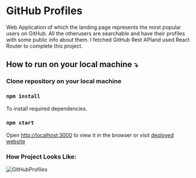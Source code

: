 # GitHub Profiles
Web Application of which the landing page represents the most popular users on GitHub. All the otherusers are searchable and have their profiles with some public info about them. I fetched GitHub Rest APIand used React Router to complete this project.

## How to run on your local machine :arrow_heading_down:

### Clone repository on your local machine
### `npm install`
To install required dependencies.

### `npm start`
Open [http://localhost:3000](http://localhost:3000) to view it in the browser or visit [deployed website](https://zaridzeorion.github.io/github-profiles/#/)


### How Project Looks Like:

![GitHubProfiles](https://i.ibb.co/R60WWJD/Screenshot-2.png)
